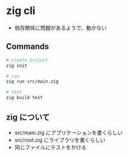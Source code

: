 # zig cli

- 依存関係に問題があるようで、動かない

## Commands
```bash
# create project
zig init

# run
zig run src/main.zig

# test
zig build test
```

## zig について
- src/main.zig にアプリケーションを書くらしい
- src/root.zig にライブラリを書くらしい
- 同じファイルにテストをかける

